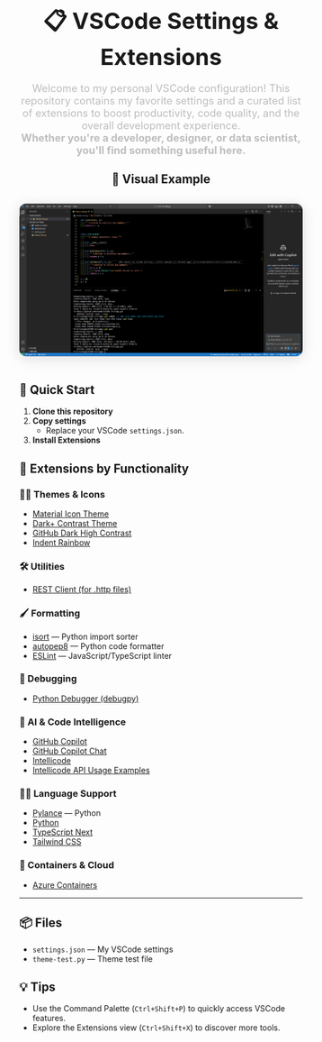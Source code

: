 
<div align="center">

<h1 style="font-size:2.5rem; margin-bottom:0.5em;">📋 VSCode Settings & Extensions</h1>

<p style="font-size:1.15rem; max-width:700px; margin:0 auto 1.5em auto; color:#bdbdbd;">
Welcome to my personal VSCode configuration! This repository contains my favorite settings and a curated list of extensions to boost productivity, code quality, and the overall development experience.<br>
<b>Whether you're a developer, designer, or data scientist, you'll find something useful here.</b>
</p>

<h2 style="margin-top:0.5em;">🎨 Visual Example</h2>
<img src="folder-icontest/example.png" alt="Theme Example" width="800" style="border-radius:12px; box-shadow:0 4px 24px #0002; margin: 1em 0;" />

</div>

## 🚀 Quick Start
1. **Clone this repository**
2. **Copy settings**
   - Replace your VSCode `settings.json`.
3. **Install Extensions**

## 🧩 Extensions by Functionality

### 👨‍💻 Themes & Icons
- [Material Icon Theme](https://marketplace.visualstudio.com/items?itemName=pkief.material-icon-theme)
- [Dark+ Contrast Theme](https://marketplace.visualstudio.com/items?itemName=k3a.theme-dark-plus-contrast)
- [GitHub Dark High Contrast](https://marketplace.visualstudio.com/items?itemName=hipstersmoothie-public.github-dark-high-contrast)
- [Indent Rainbow](https://marketplace.visualstudio.com/items?itemName=oderwat.indent-rainbow)


### 🛠️ Utilities
- [REST Client (for .http files)](https://marketplace.visualstudio.com/items?itemName=humao.rest-client)

### 🖌️ Formatting
- [isort](https://marketplace.visualstudio.com/items?itemName=ms-python.isort) — Python import sorter
- [autopep8](https://marketplace.visualstudio.com/items?itemName=ms-python.autopep8) — Python code formatter
- [ESLint](https://marketplace.visualstudio.com/items?itemName=dbaeumer.vscode-eslint) — JavaScript/TypeScript linter

### 🐞 Debugging
- [Python Debugger (debugpy)](https://marketplace.visualstudio.com/items?itemName=ms-python.debugpy)

### 🤖 AI & Code Intelligence
- [GitHub Copilot](https://marketplace.visualstudio.com/items?itemName=github.copilot)
- [GitHub Copilot Chat](https://marketplace.visualstudio.com/items?itemName=github.copilot-chat)
- [Intellicode](https://marketplace.visualstudio.com/items?itemName=visualstudioexptteam.vscodeintellicode)
- [Intellicode API Usage Examples](https://marketplace.visualstudio.com/items?itemName=visualstudioexptteam.intellicode-api-usage-examples)

### 🧑‍💻 Language Support
- [Pylance](https://marketplace.visualstudio.com/items?itemName=ms-python.vscode-pylance) — Python
- [Python](https://marketplace.visualstudio.com/items?itemName=ms-python.python)
- [TypeScript Next](https://marketplace.visualstudio.com/items?itemName=ms-vscode.vscode-typescript-next)
- [Tailwind CSS](https://marketplace.visualstudio.com/items?itemName=bradlc.vscode-tailwindcss)

### 🐳 Containers & Cloud
- [Azure Containers](https://marketplace.visualstudio.com/items?itemName=ms-azuretools.vscode-containers)

---

## 📦 Files
- `settings.json` — My VSCode settings
- `theme-test.py` — Theme test file

## 💡 Tips
- Use the Command Palette (`Ctrl+Shift+P`) to quickly access VSCode features.
- Explore the Extensions view (`Ctrl+Shift+X`) to discover more tools.

